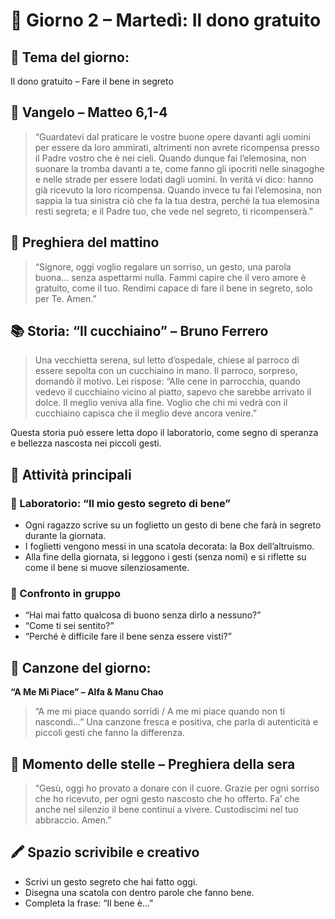 # 📅 Giorno 2 – Martedì: Il dono gratuito

## 🌟 Tema del giorno:
Il dono gratuito – Fare il bene in segreto

## 📖 Vangelo – Matteo 6,1-4
> “Guardatevi dal praticare le vostre buone opere davanti agli uomini per essere da loro ammirati, altrimenti non avrete ricompensa presso il Padre vostro che è nei cieli. Quando dunque fai l’elemosina, non suonare la tromba davanti a te, come fanno gli ipocriti nelle sinagoghe e nelle strade per essere lodati dagli uomini. In verità vi dico: hanno già ricevuto la loro ricompensa. Quando invece tu fai l’elemosina, non sappia la tua sinistra ciò che fa la tua destra, perché la tua elemosina resti segreta; e il Padre tuo, che vede nel segreto, ti ricompenserà.”

## 🙏 Preghiera del mattino
> “Signore, oggi voglio regalare un sorriso, un gesto, una parola buona… senza aspettarmi nulla. Fammi capire che il vero amore è gratuito, come il tuo. Rendimi capace di fare il bene in segreto, solo per Te. Amen.”

## 📚 Storia: “Il cucchiaino” – Bruno Ferrero
> Una vecchietta serena, sul letto d’ospedale, chiese al parroco di essere sepolta con un cucchiaino in mano. Il parroco, sorpreso, domandò il motivo. Lei rispose: “Alle cene in parrocchia, quando vedevo il cucchiaino vicino al piatto, sapevo che sarebbe arrivato il dolce. Il meglio veniva alla fine. Voglio che chi mi vedrà con il cucchiaino capisca che il meglio deve ancora venire.”

Questa storia può essere letta dopo il laboratorio, come segno di speranza e bellezza nascosta nei piccoli gesti.

## 🎨 Attività principali

### 🧪 Laboratorio: “Il mio gesto segreto di bene”
*   Ogni ragazzo scrive su un foglietto un gesto di bene che farà in segreto durante la giornata.
*   I foglietti vengono messi in una scatola decorata: la Box dell’altruismo.
*   Alla fine della giornata, si leggono i gesti (senza nomi) e si riflette su come il bene si muove silenziosamente.

### 💬 Confronto in gruppo
*   “Hai mai fatto qualcosa di buono senza dirlo a nessuno?”
*   “Come ti sei sentito?”
*   “Perché è difficile fare il bene senza essere visti?”

## 🎵 Canzone del giorno:
**“A Me Mi Piace” – Alfa & Manu Chao**
> “A me mi piace quando sorridi / A me mi piace quando non ti nascondi…” Una canzone fresca e positiva, che parla di autenticità e piccoli gesti che fanno la differenza.

## 🌌 Momento delle stelle – Preghiera della sera
> “Gesù, oggi ho provato a donare con il cuore. Grazie per ogni sorriso che ho ricevuto, per ogni gesto nascosto che ho offerto. Fa’ che anche nel silenzio il bene continui a vivere. Custodiscimi nel tuo abbraccio. Amen.”

## 🖍️ Spazio scrivibile e creativo
*   Scrivi un gesto segreto che hai fatto oggi.
*   Disegna una scatola con dentro parole che fanno bene.
*   Completa la frase: “Il bene è…”
